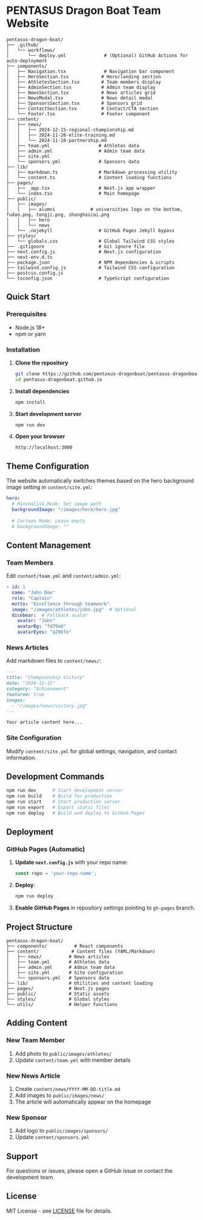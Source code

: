 # PENTASUS Dragon Boat Team Website



```plaintext
pentasus-dragon-boat/
├── .github/
│   └── workflows/
│       └── deploy.yml              # (Optional) GitHub Actions for auto-deployment
├── components/
│   ├── Navigation.tsx              # Navigation bar component
│   ├── HeroSection.tsx            # Hero/landing section
│   ├── AthletesSection.tsx        # Team members display
│   ├── AdminSection.tsx           # Admin team display
│   ├── NewsSection.tsx            # News articles grid
│   ├── NewsModal.tsx              # News detail modal
│   ├── SponsorsSection.tsx        # Sponsors grid
│   ├── ContactSection.tsx         # Contact/CTA section
│   └── Footer.tsx                 # Footer component
├── content/
│   ├── news/
│   │   ├── 2024-12-15-regional-championship.md
│   │   ├── 2024-11-28-elite-training.md
│   │   └── 2024-11-10-partnership.md
│   ├── team.yml                  # Athletes data
│   ├── admin.yml                 # Admin team data
│   ├── site.yml                 
│   └── sponsors.yml              # Sponsors data
├── lib/
│   ├── markdown.ts               # Markdown processing utility
│   └── content.ts                # Content loading functions
├── pages/
│   ├── _app.tsx                  # Next.js app wrapper
│   └── index.tsx                 # Main homepage
├── public/
│   ├── images/                
│   │   ├── alumni             # universities logo on the bottom, fudan.png, tongji.png, shanghaicai.png
│   │   ├── hero              
│   │   └── news
│   └── .nojekyll                 # GitHub Pages Jekyll bypass
├── styles/
│   └── globals.css               # Global Tailwind CSS styles
├── .gitignore                    # Git ignore file
├── next.config.js                # Next.js configuration
├── next-env.d.ts
├── package.json                  # NPM dependencies & scripts
├── tailwind.config.js            # Tailwind CSS configuration
├── postcss.config.js
└── tsconfig.json                 # TypeScript configuration
```

## Quick Start

### Prerequisites

- Node.js 18+ 
- npm or yarn

### Installation

1. **Clone the repository**
   ```bash
   git clone https://github.com/pentasus-dragonboat/pentasus-dragonboat.github.io.git
   cd pentasus-dragonboat.github.io
   ```

2. **Install dependencies**
   ```bash
   npm install
   ```

3. **Start development server**
   ```bash
   npm run dev
   ```

4. **Open your browser**
   ```
   http://localhost:3000
   ```

## Theme Configuration

The website automatically switches themes based on the hero background image setting in `content/site.yml`:

```yaml
hero:
  # Minimalist Mode: Set image path
  backgroundImage: "/images/hero/hero.jpg"
  
  # Cartoon Mode: Leave empty
  # backgroundImage: ""
```

## Content Management

### Team Members
Edit `content/team.yml` and `content/admin.yml`:
```yaml
- id: 1
  name: "John Doe"
  role: "Captain"
  motto: "Excellence through teamwork"
  image: "/images/athletes/john.jpg"  # Optional
  dicebear:  # Fallback avatar
    avatar: "John"
    avatarBg: "fd79a8"
    avatarEyes: "a29bfe"
```

### News Articles
Add markdown files to `content/news/`:
```markdown
---
title: "Championship Victory"
date: "2024-12-15"
category: "Achievement"
featured: true
images:
  - "/images/news/victory.jpg"
---

Your article content here...
```

### Site Configuration
Modify `content/site.yml` for global settings, navigation, and contact information.

## Development Commands

```bash
npm run dev      # Start development server
npm run build    # Build for production
npm run start    # Start production server
npm run export   # Export static files
npm run deploy   # Build and deploy to GitHub Pages
```

## Deployment

### GitHub Pages (Automatic)

1. **Update `next.config.js`** with your repo name:
   ```js
   const repo = 'your-repo-name';
   ```

2. **Deploy**:
   ```bash
   npm run deploy
   ```

3. **Enable GitHub Pages** in repository settings pointing to `gh-pages` branch.

## Project Structure

```
pentasus-dragon-boat/
├── components/          # React components
├── content/            # Content files (YAML/Markdown)
│   ├── news/          # News articles
│   ├── team.yml       # Athletes data
│   ├── admin.yml      # Admin team data
│   ├── site.yml       # Site configuration
│   └── sponsors.yml   # Sponsors data
├── lib/               # Utilities and content loading
├── pages/             # Next.js pages
├── public/            # Static assets
├── styles/            # Global styles
└── utils/             # Helper functions
```

## Adding Content

### New Team Member
1. Add photo to `public/images/athletes/`
2. Update `content/team.yml` with member details

### New News Article
1. Create `content/news/YYYY-MM-DD-title.md`
2. Add images to `public/images/news/`
3. The article will automatically appear on the homepage

### New Sponsor
1. Add logo to `public/images/sponsors/`
2. Update `content/sponsors.yml`

## Support

For questions or issues, please open a GitHub issue or contact the development team.

## License

MIT License - see [LICENSE](LICENSE) file for details.

